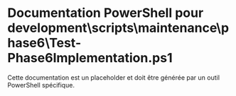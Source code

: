 # Documentation PowerShell pour development\scripts\maintenance\phase6\Test-Phase6Implementation.ps1

Cette documentation est un placeholder et doit être générée par un outil PowerShell spécifique.
